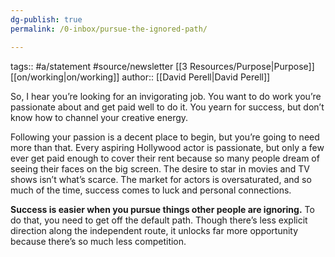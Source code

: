 ```yaml
---
dg-publish: true
permalink: /0-inbox/pursue-the-ignored-path/

---
```


tags:: #a/statement #source/newsletter [[3 Resources/Purpose\|Purpose]] [[on/working\|on/working]] 
author:: [[David Perell\|David Perell]]

So, I hear you’re looking for an invigorating job. You want to do work you’re passionate about and get paid well to do it. You yearn for success, but don’t know how to channel your creative energy.

Following your passion is a decent place to begin, but you’re going to need more than that. Every aspiring Hollywood actor is passionate, but only a few ever get paid enough to cover their rent because so many people dream of seeing their faces on the big screen. The desire to star in movies and TV shows isn’t what’s scarce. The market for actors is oversaturated, and so much of the time, success comes to luck and personal connections.

**Success is easier when you pursue things other people are ignoring.** To do that, you need to get off the default path. Though there’s less explicit direction along the independent route, it unlocks far more opportunity because there’s so much less competition.